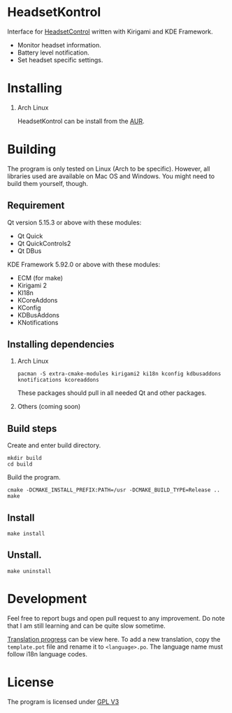 # HeadsetKontrol
Interface for [HeadsetControl](https://github.com/Sapd/HeadsetControl) written with Kirigami and KDE Framework.

* Monitor headset information.
* Battery level notification.
* Set headset specific settings.

# Installing
1. Arch Linux

   HeadsetKontrol can be install from the [AUR]().

# Building
The program is only tested on Linux (Arch to be specific). However, all libraries used are available on Mac OS and Windows. You might need to build them yourself, though.

## Requirement
Qt version 5.15.3 or above with these modules:

* Qt Quick
* Qt QuickControls2
* Qt DBus

KDE Framework 5.92.0 or above with these modules:

* ECM (for make)
* Kirigami 2
* KI18n
* KCoreAddons
* KConfig
* KDBusAddons
* KNotifications

## Installing dependencies
1. Arch Linux

   ```
   pacman -S extra-cmake-modules kirigami2 ki18n kconfig kdbusaddons knotifications kcoreaddons
   ```

   These packages should pull in all needed Qt and other packages.

2. Others (coming soon)

## Build steps
Create and enter build directory.

```
mkdir build
cd build
```

Build the program.

```
cmake -DCMAKE_INSTALL_PREFIX:PATH=/usr -DCMAKE_BUILD_TYPE=Release ..
make
```

## Install

```
make install
```

## Unstall.

```
make uninstall
```

# Development

Feel free to report bugs and open pull request to any improvement. Do note that I am still learning and can be quite slow sometime.

[Translation progress](translation/Progress.md) can be view here. To add a new translation, copy the `template.pot` file and rename it to `<language>.po`. The language name must follow i18n language codes.

# License
The program is licensed under [GPL V3](LICENSE)
